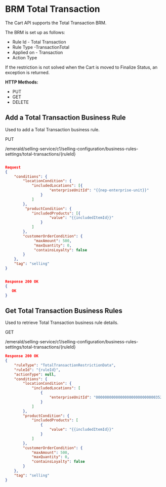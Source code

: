 # BRM Total Transaction

The Cart API supports the Total Transaction BRM.

The BRM is set up as follows:

* Rule Id - Total Transaction
* Rule Type -TransactionTotal
* Applied on - Transaction
* Action Type

If the restriction is not solved when the Cart is moved to Finalize Status, an exception is returned.

**HTTP Methods:**

* PUT
* GET
* DELETE

## Add a Total Transaction Business Rule

Used to add a Total Transaction business rule.

PUT

/emerald/selling-service/c1/selling-configuration/business-rules-settings/total-transactions/{ruleId}

```json

Request
{
    "conditions": {
        "locationCondition": {
            "includedLocations": [{
                    "enterpriseUnitId": "{{nep-enterprise-unit}}"
                }
            ]
        },
         "productCondition": {
            "includedProducts": [{
                    "value": "{{includedItemId}}"
                }
            ]
        },
        "customerOrderCondition": {
             "maxAmount": 500,
             "maxQuantity": 0,
             "containsLoyalty": false
        }
    },
    "tag": "selling"
}


Response 200 OK
{
   OK
}
```

## Get Total Transaction Business Rules

Used to retrieve Total Transaction business rule details.

GET

/emerald/selling-service/c1/selling-configuration/business-rules-settings/total-transactions/{ruleId}

```json
Response 200 OK
{
    "ruleType": "TotalTransactionRestrictionData",
    "ruleId": "{ruleId}",
    "actionType": null,
    "conditions": {
        "locationCondition": {
            "includedLocations": [
                {
                    "enterpriseUnitId": "00000000000000000000000000035295"
                }
            ]
        },
        "productCondition": {
            "includedProducts": [
                {
                    "value": "{{includedItemId}}"
                }
            ]
        },
        "customerOrderCondition": {
            "maxAmount": 500,
            "maxQuantity": 0,
            "containsLoyalty": false
        }
    },
    "tag": "selling"
}
